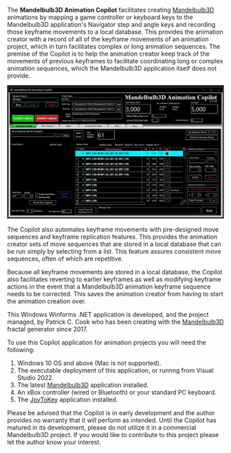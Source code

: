 The **Mandelbulb3D Animation Copilot** facilitates creating [Mandelbulb3D](https://mb3d.overwhale.com/) animations by mapping a game controller or keyboard keys to the  Mandelbulb3D application's Navigator step and angle keys and recording those keyframe movements to a local database. This provides the animation creator with a record of all of the keyframe movements of an animation project, which in turn facilitates complex or long animation sequences. The premise of the Copilot is to help the animation creator keep track of the movements of previous keyframes to facilitate coordinating  long or complex animation sequences, which the Mandelbulb3D application itself does not provide.

![alt text](https://github.com/PatCook1/MB3D-Animation-Copilot/blob/public/Documentation/Images%20for%20Wiki/MB%20Copilot%20Main%20Screen%201024x768.jpg)

The Copilot also automates keyframe movements with pre-designed move sequences and keyframe replication features. This provides the animation creator sets of move sequences that are stored in a local database that can be run simply by selecting from a list. This feature assures consistent move sequences, often of which are repetitive.

Because all keyframe movements are stored in a local database, the Copilot also facilitates reverting to earlier keyframes as well as modifying keyframe actions in the event that a Mandelbulb3D animation keyframe sequence needs to be corrected. This saves the animation creator from having to start the animation creation over.

This Windows Winforms .NET application is developed, and the project managed, by Patrick C. Cook who has been creating with the [Mandelbulb3D](https://mb3d.overwhale.com/) fractal generator since 2017.

To use this Copilot application for animation projects you will need the following:
1. Windows 10 OS and above (Mac is not supported).
2. The executable deployment of this application, or runnng from Visual Studio 2022.
3. The latest [Mandelbulb3D](https://mb3d.overwhale.com/) application installed.
4. An xBox controller (wired or Bluetooth) or your standard PC keyboard.
5. The [JoyToKey](https://joytokey.net/en/) application installed.

Please be advised that the Copilot is in early development and the author provides no warranty that it will perform as intended. Until the Copilot has matured in its development, please do not utilize it in a commercial Mandelbulb3D project. If you would like to contribute to this project please let the author know your interest.
